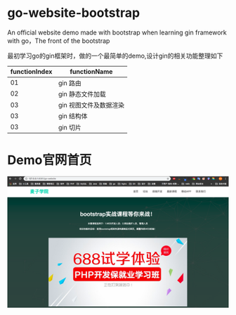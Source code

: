 # go-website-bootstrap
An official website demo made with bootstrap when learning gin framework with go，The front of the bootstrap

最初学习go的gin框架时，做的一个最简单的demo,设计gin的相关功能整理如下

|  functionIndex   | functionName  |
|  ----  | ----  |
| 01  | gin 路由 |
| 02  | gin 静态文件加载 |
| 03  | gin 视图文件及数据渲染 |
| 03  | gin 结构体 |
| 03  | gin 切片 |

# Demo官网首页
![Demo官网首页](./static/images/go-website-index.png)
